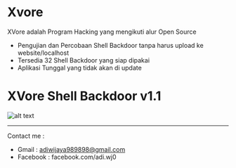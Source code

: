 # Xvore
 XVore adalah Program Hacking yang mengikuti alur Open Source
 
 - Pengujian dan Percobaan Shell Backdoor tanpa harus upload ke website/localhost
- Tersedia 32 Shell Backdoor yang siap dipakai
- Aplikasi Tunggal yang tidak akan di update

# XVore Shell Backdoor v1.1


![alt text](https://i.imgur.com/am2LzC5.png)

----------------------------

Contact me :
- Gmail : adiwijaya989898@gmail.com
- Facebook : facebook.com/adi.wj0

